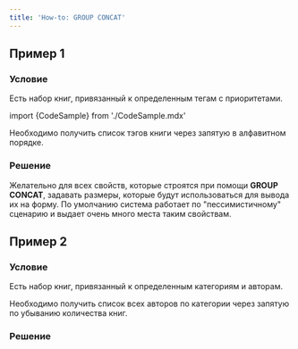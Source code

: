 ```yaml
---
title: 'How-to: GROUP CONCAT'
---
```


## Пример 1

### Условие

Есть набор книг, привязанный к определенным тегам с приоритетами.

import {CodeSample} from './CodeSample.mdx'

<CodeSample url="https://ru-documentation.lsfusion.org/sample?file=UseCaseConcat&block=sample1"/>

Необходимо получить список тэгов книги через запятую в алфавитном порядке.

### Решение

<CodeSample url="https://ru-documentation.lsfusion.org/sample?file=UseCaseConcat&block=solution1"/>

Желательно для всех свойств, которые строятся при помощи **GROUP CONCAT**, задавать размеры, которые будут использоваться для вывода их на форму. По умолчанию система работает по "пессимистичному" сценарию и выдает очень много места таким свойствам.

## Пример 2

### Условие

Есть набор книг, привязанный к определенным категориям и авторам.

<CodeSample url="https://ru-documentation.lsfusion.org/sample?file=UseCaseConcat&block=sample2"/>

Необходимо получить список всех авторов по категории через запятую по убыванию количества книг.

### Решение

<CodeSample url="https://ru-documentation.lsfusion.org/sample?file=UseCaseConcat&block=solution2"/>
